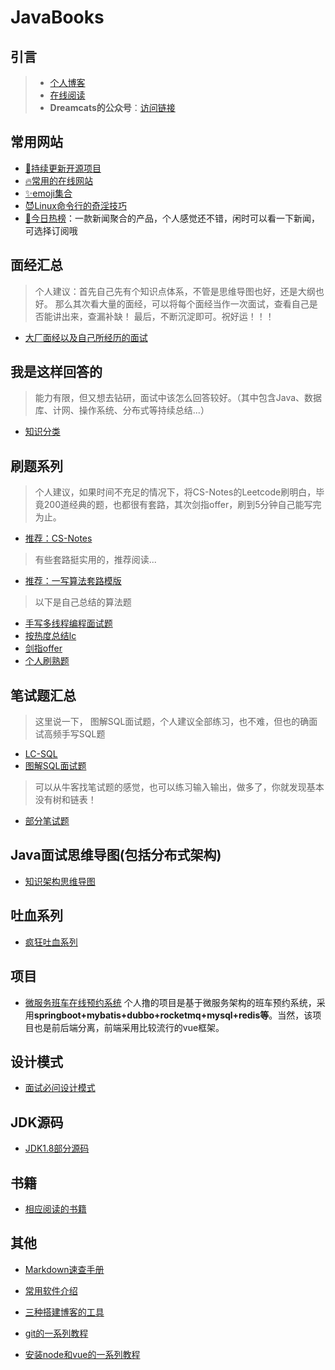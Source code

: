 # JavaBooks
## 引言
> - [个人博客](http://dreamcat.ink/)
> - [在线阅读](http://dsystem.dreamcat.ink/#/)
> - **Dreamcats的公众号**：[访问链接](https://mp.weixin.qq.com/s/NTRnfdPcr2pVnTvhFMYJCg)

## 常用网站
- [:bookmark:持续更新开源项目](/Tools/other/开源github.md)
- [:fire:常用的在线网站](/Tools/other/常用网站.md)
- [:sparkles:emoji集合](/Tools/other/github表情图标.md)
- [:smiling_imp:Linux命令行的奇淫技巧](/Tools/other/linux命令行.md)
- [📖今日热榜](https://tophub.today/)：一款新闻聚合的产品，个人感觉还不错，闲时可以看一下新闻，可选择订阅哦

## 面经汇总
> 个人建议：首先自己先有个知识点体系，不管是思维导图也好，还是大纲也好。
> 那么其次看大量的面经，可以将每个面经当作一次面试，查看自己是否能讲出来，查漏补缺！
> 最后，不断沉淀即可。祝好运！！！

- [大厂面经以及自己所经历的面试](/Interview/mianjing/README.md)

## 我是这样回答的
> 能力有限，但又想去钻研，面试中该怎么回答较好。（其中包含Java、数据库、计网、操作系统、分布式等持续总结...）
- [知识分类](/Interview/classify/README.md)

## 刷题系列
> 个人建议，如果时间不充足的情况下，将CS-Notes的Leetcode刷明白，毕竟200道经典的题，也都很有套路，其次剑指offer，刷到5分钟自己能写完为止。 
- [推荐：CS-Notes](https://cyc2018.github.io/CS-Notes/#/?id=✏️-算法)

> 有些套路挺实用的，推荐阅读...
- [推荐：一写算法套路模版](https://github.com/labuladong/fucking-algorithm)

> 以下是自己总结的算法题

- [手写多线程编程面试题](/Interview/alg/多线程编程题.md)
- [按热度总结lc](/Interview/alg/按热度总结lc.md)
- [剑指offer](/Interview/alg/剑指offer.md)
- [个人刷熟题](/Interview/alg/个人刷熟题.md)


## 笔试题汇总

>  这里说一下， 图解SQL面试题，个人建议全部练习，也不难，但也的确面试高频手写SQL题

- [LC-SQL](/Interview/bishi/sql.md)
- [图解SQL面试题](https://zhuanlan.zhihu.com/p/38354000)

> 可以从牛客找笔试题的感觉，也可以练习输入输出，做多了，你就发现基本没有树和链表！

- [部分笔试题](/Interview/bishi/README.md)

## Java面试思维导图(包括分布式架构)
- [知识架构思维导图](Interview/mind/README.md)

## 吐血系列
- [疯狂吐血系列](Interview/crazy/README.md)

## 项目
- [微服务班车在线预约系统](/Interview/bus/README.md) 个人撸的项目是基于微服务架构的班车预约系统，采用**springboot+mybatis+dubbo+rocketmq+mysql+redis等**。当然，该项目也是前后端分离，前端采用比较流行的vue框架。

## 设计模式
- [面试必问设计模式](/Interview/mode/README.md)

## JDK源码

- [JDK1.8部分源码](Interview/jdk/README.md)

## 书籍

- [相应阅读的书籍](Interview/other/books.md)

## 其他

- [Markdown速查手册](Tools/md/README.md)

- [常用软件介绍](Tools/software/README.md)

- [三种搭建博客的工具](Tools/blog/README.md)

- [git的一系列教程](Tools/git/README.md)

- [安装node和vue的一系列教程](Tools/vue/README.md)
